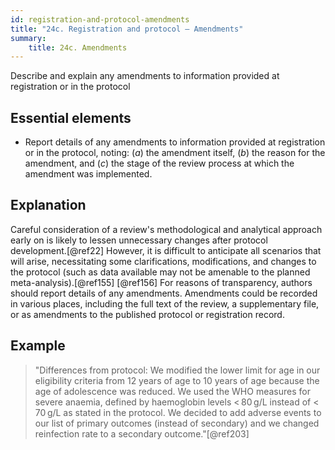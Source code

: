 ```yaml
---
id: registration-and-protocol-amendments
title: "24c. Registration and protocol – Amendments"
summary:
    title: 24c. Amendments
---
```


Describe and explain any amendments to information provided at registration or in the protocol

## Essential elements

-   Report details of any amendments to information provided at
    registration or in the protocol, noting: (*a*) the amendment itself,
    (*b*) the reason for the amendment, and (*c*) the stage of the
    review process at which the amendment was implemented.

## Explanation

Careful consideration of a review's methodological
and analytical approach early on is likely to lessen unnecessary changes
after protocol development.[@ref22] However, it is difficult to
anticipate all scenarios that will arise, necessitating some
clarifications, modifications, and changes to the protocol (such as data
available may not be amenable to the planned meta-analysis).[@ref155]
[@ref156] For reasons of transparency, authors should report details of
any amendments. Amendments could be recorded in various places,
including the full text of the review, a supplementary file, or as
amendments to the published protocol or registration record.

## Example

> "Differences from protocol: We modified the lower limit for age in our
eligibility criteria from 12 years of age to 10 years of age because the
age of adolescence was reduced. We used the WHO measures for severe
anaemia, defined by haemoglobin levels \< 80 g/L instead of \< 70 g/L as
stated in the protocol. We decided to add adverse events to our list of
primary outcomes (instead of secondary) and we changed reinfection rate
to a secondary outcome."[@ref203]
